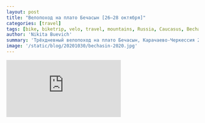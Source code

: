 ```yaml
---
layout: post
title: "Велопоход на плато Бечасын [26—28 октября]"
categories: [travel]
tags: [bike, biketrip, velo, travel, mountains, Russia, Caucasus, Bechasin, КЧР, Бечасын]
author: 'Nikita Buevich'
summary: 'Трёхдневный велопоход на плато Бечасын, Карачаево-Черкессия 26-28 октября 2020 Карачаевск — р. Кубань — р. Худес — р. Чемарткол — заброшенный Бечасынский сырный завод — перевал Гумбаши — Верхняя Мара — р. Кубань — Карачаевск 144 км пути, 2400 м набора высоты Участники похода: Никита Буевич и Евгений Косивцов 🎵 Mooncake — Rain in the Ashtray'
image: '/static/blog/20201030/bechasin-2020.jpg'
---
```


<div class="videoWrapper">
    <iframe src="https://www.youtube.com/embed/WO2NpTbYdrY" frameborder="0" allow="accelerometer; autoplay; encrypted-media; gyroscope; picture-in-picture" allowfullscreen></iframe>
</div>
